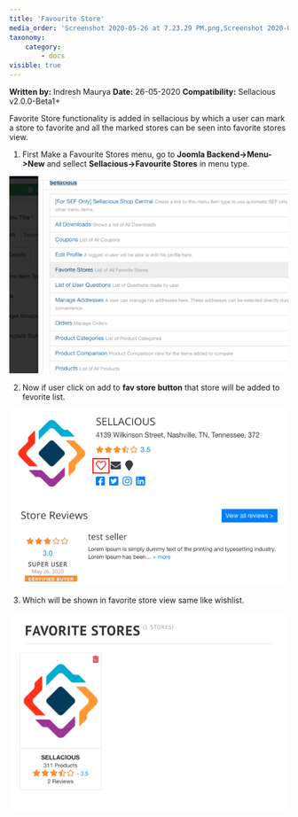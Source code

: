```yaml
---
title: 'Favourite Store'
media_order: 'Screenshot 2020-05-26 at 7.23.29 PM.png,Screenshot 2020-05-26 at 7.20.26 PM.png,Screenshot 2020-05-26 at 7.21.07 PM.png'
taxonomy:
    category:
        - docs
visible: true
---
```


**Written by:** Indresh Maurya
**Date:** 26-05-2020
**Compatibility:** Sellacious v2.0.0-Beta1+

Favorite Store functionality is added in sellacious by which a user can mark a store to favorite and all the marked stores can be seen into favorite stores view.

1. First Make a Favourite Stores menu, go to **Joomla Backend->Menu->New** and sellect **Sellacious->Favourite Stores** in menu type.

![](Screenshot%202020-05-26%20at%207.23.29%20PM.png)

2. Now if user click on add to **fav store button** that store will be added to fevorite list.

![](Screenshot%202020-05-26%20at%207.20.26%20PM.png)

3. Which will be shown in favorite store view same like wishlist.

![](Screenshot%202020-05-26%20at%207.21.07%20PM.png)